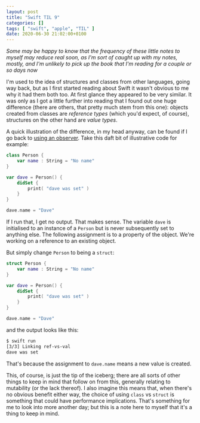 ```yaml
---
layout: post
title: "Swift TIL 9"
categories: []
tags: [ "swift", "apple", "TIL" ]
date: 2020-06-30 21:02:00+0100
---
```


*Some may be happy to know that the frequency of these little notes to
myself may reduce real soon, as I'm sort of caught up with my notes, mostly,
and I'm unlikely to pick up the book that I'm reading for a couple or so
days now*

I'm used to the idea of structures and classes from other languages, going
way back, but as I first started reading about Swift it wasn't obvious to me
why it had them both too. At first glance they appeared to be very similar.
It was only as I got a little further into reading that I found out one huge
difference (there are others, that pretty much stem from this one): objects
created from classes are *reference types* (which you'd expect, of course),
structures on the other hand are *value types*.

A quick illustration of the difference, in my head anyway, can be found if I
go back to [using an
observer](/2020/06/24/swift-til-3.html).
Take this daft bit of illustrative code for example:

```swift
class Person {
    var name : String = "No name"
}

var dave = Person() {
    didSet {
        print( "dave was set" )
    }
}

dave.name = "Dave"
```

If I run that, I get no output. That makes sense. The variable `dave` is
initialised to an instance of a `Person` but is never subsequently set to
anything else. The following assignment is to a property of the object.
We're working on a reference to an existing object.

But simply change `Person` to being a `struct`:

```swift
struct Person {
    var name : String = "No name"
}

var dave = Person() {
    didSet {
        print( "dave was set" )
    }
}

dave.name = "Dave"
```

and the output looks like this:

```sh
$ swift run
[3/3] Linking ref-vs-val
dave was set
```

That's because the assignment to `dave.name` means a new value is created.

This, of course, is just the tip of the iceberg; there are all sorts of
other things to keep in mind that follow on from this, generally relating to
mutability (or the lack thereof). I also imagine this means that, when
there's no obvious benefit either way, the choice of using `class` vs
`struct` is something that could have performance implications. That's
something for me to look into more another day; but this is a note here to
myself that it's a thing to keep in mind.

[//]: # (2020-06-30-swift-til-9.md ends here)
